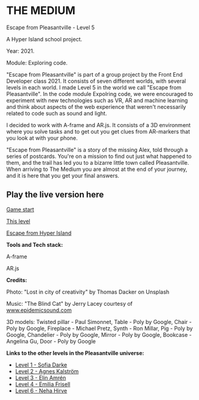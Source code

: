 # THE MEDIUM

Escape from Pleasantville - Level 5

A Hyper Island school project.

Year: 2021.

Module: Exploring code.

"Escape from Pleasantville" is part of a group project by the Front End Developer class 2021. It consists of seven different worlds, with several levels in each world. I made Level 5 in the world we call "Escape from Pleasantville". In the code module Expolring code, we were encouraged to experiment with new technologies such as VR, AR and machine learning and think about aspects of the web experience that weren't necessarily related to code such as sound and light.

I decided to work with A-frame and AR.js. It consists of a 3D environment where you solve tasks and to get out you get clues from AR-markers that you look at with your phone.

"Escape from Pleasantville" is a story of the missing Alex, told through a series of postcards. You're on a mission to find out just what happened to them, and the trail has led you to a bizarre little town called Pleasantville. When arriving to The Medium you are almost at the end of your journey, and it is here that you get your final answers.


## Play the live version here

[Game start ](https://escapefromhyperisland.github.io/pleasantville)

[This level ](https://escapefromhyperisland.github.io/pleasantville/level-5)

[Escape from Hyper Island ](https://escapefromhyperisland.github.io)



**Tools and Tech stack:**

A-frame

AR.js



**Credits:**

Photo: "Lost in city of creativity" by Thomas Dacker on Unsplash

Music: "The Blind Cat" by Jerry Lacey courtesy of www.epidemicsound.com

3D models: Twisted pillar - Paul Simonnet, Table - Poly by Google, Chair - Poly by Google, Fireplace - Michael Pretz, Synth - Ron Millar, Pig - Poly by Google, Chandelier - Poly by Google, Mirror - Poly by Google, Bookcase - Angelina Gu, Door - Poly by Google

**Links to the other levels in the Pleasantville universe:**

- [Level 1 - Sofia Darke](https://github.com/sofiadarkeweb/pleasantville)
- [Level 2 - Agnes Kalström](https://github.com/agneskalstrom/level-2-the-dream)
- [Level 3 - Elin Amrén](https://github.com/elinamren/pleasantville-level3)
- [Level 4 - Emilia Frisell](https://github.com/emiliafrisell/MazeGame)
- [Level 6 - Neha Hirve](https://github.com/nehahirve/pleasantville)
